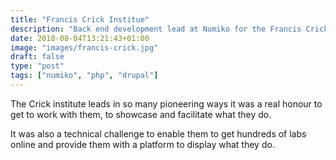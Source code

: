 ```yaml
---
title: "Francis Crick Institue"
description: "Back end development lead at Numiko for the Francis Crick Institute Drupal 8 website build."
date: 2018-08-04T13:21:43+01:00
image: "images/francis-crick.jpg"
draft: false
type: "post"
tags: ["numiko", "php", "drupal"]
---
```

The Crick institute leads in so many pioneering ways it was a real honour to get to work with them, to showcase and facilitate what they do.

It was also a technical challenge to enable them to get hundreds of labs online and provide them with a platform to display what they do.
